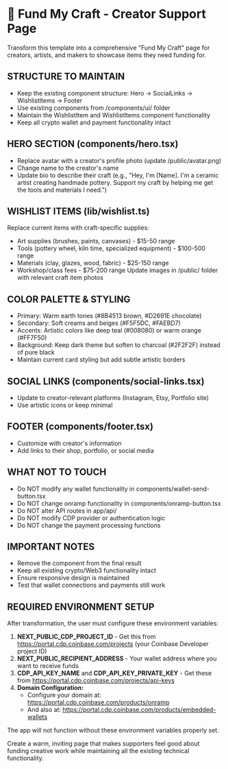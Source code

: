 # 🎨 Fund My Craft - Creator Support Page

Transform this template into a comprehensive "Fund My Craft" page for creators, artists, and makers to showcase items they need funding for.

## STRUCTURE TO MAINTAIN
- Keep the existing component structure: Hero → SocialLinks → WishlistItems → Footer
- Use existing components from /components/ui/ folder
- Maintain the WishlistItem and WishlistItems component functionality
- Keep all crypto wallet and payment functionality intact

## HERO SECTION (components/hero.tsx)
- Replace avatar with a creator's profile photo (update /public/avatar.png)
- Change name to the creator's name
- Update bio to describe their craft (e.g., "Hey, I'm [Name]. I'm a ceramic artist creating handmade pottery. Support my craft by helping me get the tools and materials I need.")

## WISHLIST ITEMS (lib/wishlist.ts)
Replace current items with craft-specific supplies:
- Art supplies (brushes, paints, canvases) - $15-50 range
- Tools (pottery wheel, kiln time, specialized equipment) - $100-500 range
- Materials (clay, glazes, wood, fabric) - $25-150 range
- Workshop/class fees - $75-200 range
Update images in /public/ folder with relevant craft item photos

## COLOR PALETTE & STYLING
- Primary: Warm earth tones (#8B4513 brown, #D2691E chocolate)
- Secondary: Soft creams and beiges (#F5F5DC, #FAEBD7)
- Accents: Artistic colors like deep teal (#008080) or warm orange (#FF7F50)
- Background: Keep dark theme but soften to charcoal (#2F2F2F) instead of pure black
- Maintain current card styling but add subtle artistic borders

## SOCIAL LINKS (components/social-links.tsx)
- Update to creator-relevant platforms (Instagram, Etsy, Portfolio site)
- Use artistic icons or keep minimal

## FOOTER (components/footer.tsx)
- Customize with creator's information
- Add links to their shop, portfolio, or social media

## WHAT NOT TO TOUCH
- Do NOT modify any wallet functionality in components/wallet-send-button.tsx
- Do NOT change onramp functionality in components/onramp-button.tsx
- Do NOT alter API routes in app/api/
- Do NOT modify CDP provider or authentication logic
- Do NOT change the payment processing functions

## IMPORTANT NOTES
- Remove the <PromptBlock /> component from the final result
- Keep all existing crypto/Web3 functionality intact
- Ensure responsive design is maintained
- Test that wallet connections and payments still work

## REQUIRED ENVIRONMENT SETUP
After transformation, the user must configure these environment variables:
1. **NEXT_PUBLIC_CDP_PROJECT_ID** - Get this from https://portal.cdp.coinbase.com/projects (your Coinbase Developer project ID)
2. **NEXT_PUBLIC_RECIPIENT_ADDRESS** - Your wallet address where you want to receive funds
3. **CDP_API_KEY_NAME** and **CDP_API_KEY_PRIVATE_KEY** - Get these from https://portal.cdp.coinbase.com/projects/api-keys
4. **Domain Configuration:**
   - Configure your domain at: https://portal.cdp.coinbase.com/products/onramp
   - And also at: https://portal.cdp.coinbase.com/products/embedded-wallets

The app will not function without these environment variables properly set.

Create a warm, inviting page that makes supporters feel good about funding creative work while maintaining all the existing technical functionality.
